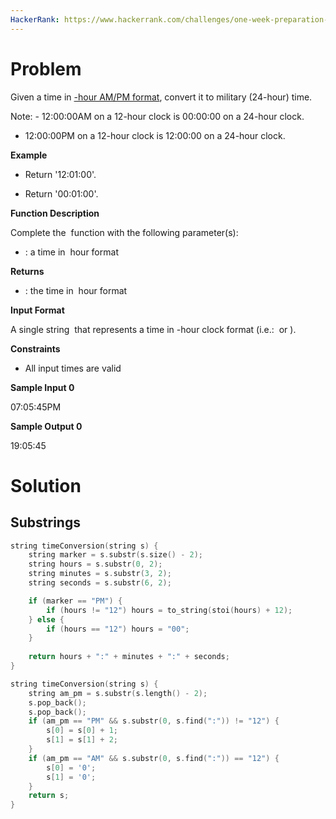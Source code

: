 ```yaml
---
HackerRank: https://www.hackerrank.com/challenges/one-week-preparation-kit-time-conversion
---
```

# Problem

Given a time in [-hour AM/PM format](https://en.wikipedia.org/wiki/12-hour_clock), convert it to military (24-hour) time.

Note: - 12:00:00AM on a 12-hour clock is 00:00:00 on a 24-hour clock.  
- 12:00:00PM on a 12-hour clock is 12:00:00 on a 24-hour clock.

**Example**

- Return '12:01:00'.
    
- Return '00:01:00'.
    

**Function Description**

Complete the  function with the following parameter(s):

- : a time in  hour format

**Returns**

- : the time in  hour format

**Input Format**

A single string  that represents a time in -hour clock format (i.e.:  or ).

**Constraints**

- All input times are valid

**Sample Input 0**

07:05:45PM

**Sample Output 0**

19:05:45
# Solution

## Substrings

```cpp
string timeConversion(string s) {
	string marker = s.substr(s.size() - 2);
	string hours = s.substr(0, 2);
	string minutes = s.substr(3, 2);
	string seconds = s.substr(6, 2);

	if (marker == "PM") {
		if (hours != "12") hours = to_string(stoi(hours) + 12);
	} else {
		if (hours == "12") hours = "00";
	}
	
	return hours + ":" + minutes + ":" + seconds;
}
```

```cpp
string timeConversion(string s) {
	string am_pm = s.substr(s.length() - 2);
	s.pop_back();
	s.pop_back();
	if (am_pm == "PM" && s.substr(0, s.find(":")) != "12") {
		s[0] = s[0] + 1;
		s[1] = s[1] + 2;
	}
	if (am_pm == "AM" && s.substr(0, s.find(":")) == "12") {
		s[0] = '0';
		s[1] = '0';
	}
	return s;
}
```